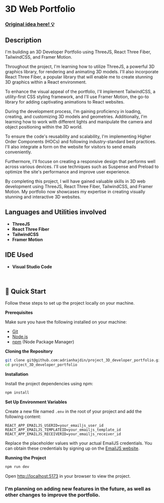 <h1>3D Web Portfolio</h1>

 ### [Original idea here! 💡](https://www.youtube.com/watch?v=0fYi8SGA20k&list=WL&index=2&t)

<h2>Description</h2>
I'm building an 3D Developer Portfolio using ThreeJS, React Three Fiber, TailwindCSS, and Framer Motion.

Throughout the project, I'm learning how to utilize ThreeJS, a powerful 3D graphics library, for rendering and animating 3D models. I'll also incorporate React Three Fiber, a popular library that will enable me to create stunning 3D graphics within a React environment.

To enhance the visual appeal of the portfolio, I'll implement TailwindCSS, a utility-first CSS styling framework, and I'll use Framer Motion, the go-to library for adding captivating animations to React websites.

During the development process, I'm gaining proficiency in loading, creating, and customizing 3D models and geometries. Additionally, I'm learning how to work with different lights and manipulate the camera and object positioning within the 3D world.

To ensure the code's reusability and scalability, I'm implementing Higher Order Components (HOCs) and following industry-standard best practices. I'll also integrate a form on the website for visitors to send emails conveniently.

Furthermore, I'll focuse on creating a responsive design that performs well across various devices. I'll use techniques such as Suspense and Preload to optimize the site's performance and improve user experience.

By completing this project, I will have gained valuable skills in 3D web development using ThreeJS, React Three Fiber, TailwindCSS, and Framer Motion. My portfolio now showcases my expertise in creating visually stunning and interactive 3D websites.
<br />


<h2>Languages and Utilities involved</h2>

- <b>ThreeJS</b> 
- <b>React Three Fiber</b>
- <b>TailwindCSS</b> 
- <b>Framer Motion</b> 

<h2>IDE Used </h2>

- <b>Visual Studio Code</b>

<br />

## <a name="quick-start">🤸 Quick Start</a>

Follow these steps to set up the project locally on your machine.

**Prerequisites**

Make sure you have the following installed on your machine:

- [Git](https://git-scm.com/)
- [Node.js](https://nodejs.org/en)
- [npm](https://www.npmjs.com/) (Node Package Manager)

**Cloning the Repository**

```bash
git clone git@github.com:adrianhajdin/project_3D_developer_portfolio.git
cd project_3D_developer_portfolio
```

**Installation**

Install the project dependencies using npm:

```bash
npm install
```

**Set Up Environment Variables**

Create a new file named `.env` in the root of your project and add the following content:

```env
REACT_APP_EMAILJS_USERID=your_emailjs_user_id
REACT_APP_EMAILJS_TEMPLATEID=your_emailjs_template_id
REACT_APP_EMAILJS_RECEIVERID=your_emailjs_receiver_id
```

Replace the placeholder values with your actual EmailJS credentials. You can obtain these credentials by signing up on the [EmailJS website](https://www.emailjs.com/).

**Running the Project**

```bash
npm run dev
```

Open [http://localhost:5173](http://localhost:5173) in your browser to view the project.

<h3>I'm planning on adding new features in the future, as well as other changes to improve the portfolio.</h2>
